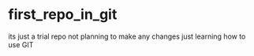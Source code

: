 # first_repo_in_git
its just a trial repo
not planning to make any changes just learning how to use GIT 
